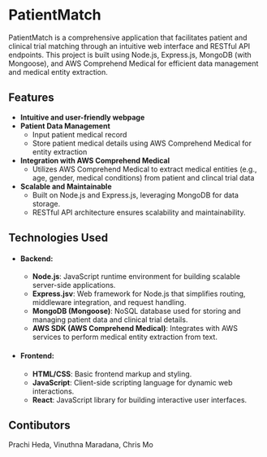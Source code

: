 # PatientMatch

PatientMatch is a comprehensive application that facilitates patient and clinical trial matching through an intuitive web interface and RESTful API endpoints. This project is built using Node.js, Express.js, MongoDB (with Mongoose), and AWS Comprehend Medical for efficient data management and medical entity extraction.

## Features
* **Intuitive and user-friendly webpage**
* **Patient Data Management**
  * Input patient medical record
  * Store patient medical details using AWS Comprehend Medical for entity extraction
* **Integration with AWS Comprehend Medical**
  * Utilizes AWS Comprehend Medical to extract medical entities (e.g., age, gender, medical conditions) from patient and clincal trial data
* **Scalable and Maintainable**
  * Built on Node.js and Express.js, leveraging MongoDB for data storage.
  * RESTful API architecture ensures scalability and maintainability.
 
## Technologies Used
* #### Backend:
  * **Node.js**: JavaScript runtime environment for building scalable server-side applications.
  * **Express.jsv**: Web framework for Node.js that simplifies routing, middleware integration, and request handling.
  * **MongoDB (Mongoose)**: NoSQL database used for storing and managing patient data and clinical trial details.
  * **AWS SDK (AWS Comprehend Medical)**: Integrates with AWS services to perform medical entity extraction from text.
* #### Frontend:
  * **HTML/CSS**: Basic frontend markup and styling.
  * **JavaScript**: Client-side scripting language for dynamic web interactions.
  * **React**: JavaScript library for building interactive user interfaces.

## Contibutors 
Prachi Heda, Vinuthna Maradana, Chris Mo

